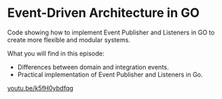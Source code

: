
# Event-Driven Architecture in GO

Code showing how to implement Event Publisher and Listeners in GO to create more flexible and modular systems.

What you will find in this episode:
- Differences between domain and integration events.
- Practical implementation of Event Publisher and Listeners in Go.

[youtu.be/k5fH0ybdfqg](https://youtu.be/k5fH0ybdfqg)

